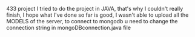 433 project
I tried to do the project in JAVA,
that's why I couldn't really finish,
I hope what I've done so far is good,
I wasn't able to upload all the MODELS of the server,
to connect to mongodb u need to change the connection string in mongoDBconnection.java file
